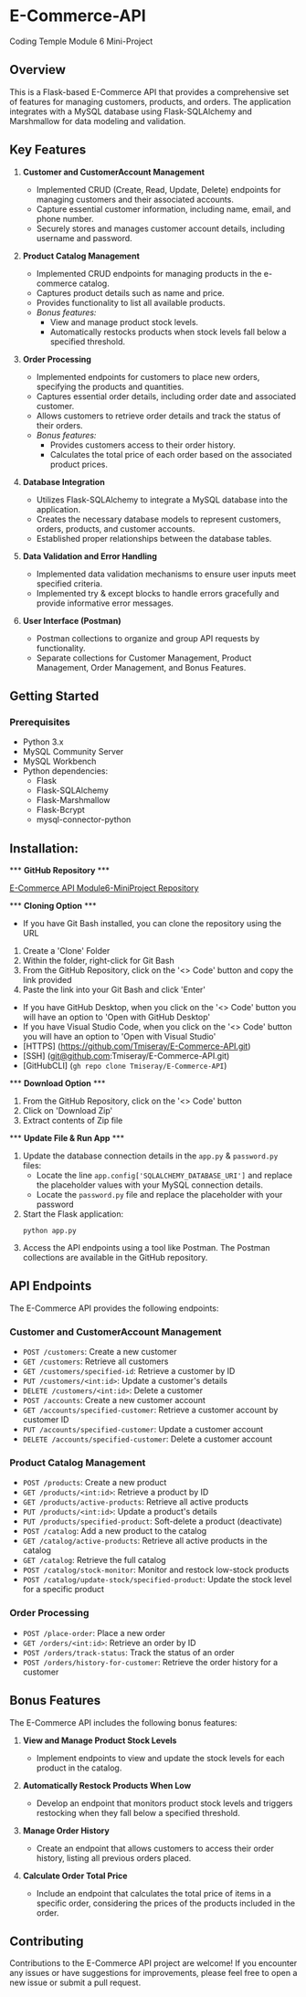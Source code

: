 # E-Commerce-API
 Coding Temple Module 6 Mini-Project

## Overview
This is a Flask-based E-Commerce API that provides a comprehensive set of features for managing customers, products, and orders. The application integrates with a MySQL database using Flask-SQLAlchemy and Marshmallow for data modeling and validation.

## Key Features
1. **Customer and CustomerAccount Management**
   - Implemented CRUD (Create, Read, Update, Delete) endpoints for managing customers and their associated accounts.
   - Capture essential customer information, including name, email, and phone number.
   - Securely stores and manages customer account details, including username and password.

2. **Product Catalog Management**
   - Implemented CRUD endpoints for managing products in the e-commerce catalog.
   - Captures product details such as name and price.
   - Provides functionality to list all available products.
   - *Bonus features:*
     - View and manage product stock levels.
     - Automatically restocks products when stock levels fall below a specified threshold.

3. **Order Processing**
   - Implemented endpoints for customers to place new orders, specifying the products and quantities.
   - Captures essential order details, including order date and associated customer.
   - Allows customers to retrieve order details and track the status of their orders.
   - *Bonus features:*
     - Provides customers access to their order history.
     - Calculates the total price of each order based on the associated product prices.

4. **Database Integration**
   - Utilizes Flask-SQLAlchemy to integrate a MySQL database into the application.
   - Creates the necessary database models to represent customers, orders, products, and customer accounts.
   - Established proper relationships between the database tables.

5. **Data Validation and Error Handling**
   - Implemented data validation mechanisms to ensure user inputs meet specified criteria.
   - Implemented try & except blocks to handle errors gracefully and provide informative error messages.

6. **User Interface (Postman)**
   - Postman collections to organize and group API requests by functionality.
   - Separate collections for Customer Management, Product Management, Order Management, and Bonus Features.

## Getting Started

### Prerequisites
- Python 3.x
- MySQL Community Server
- MySQL Workbench
- Python dependencies:
  - Flask
  - Flask-SQLAlchemy
  - Flask-Marshmallow
  - Flask-Bcrypt
  - mysql-connector-python

## Installation:
*** **GitHub Repository** ***

[E-Commerce API Module6-MiniProject Repository](https://github.com/Tmiseray/E-Commerce-API)

*** **Cloning Option** ***
* If you have Git Bash installed, you can clone the repository using the URL
1. Create a 'Clone' Folder
2. Within the folder, right-click for Git Bash
3. From the GitHub Repository, click on the '<> Code' button and copy the link provided
4. Paste the link into your Git Bash and click 'Enter'
* If you have GitHub Desktop, when you click on the '<> Code' button you will have an option to 'Open with GitHub Desktop'
* If you have Visual Studio Code, when you click on the '<> Code' button you will have an option to 'Open with Visual Studio'
* [HTTPS] (https://github.com/Tmiseray/E-Commerce-API.git)
* [SSH] (git@github.com:Tmiseray/E-Commerce-API.git)
* [GitHubCLI] (`gh repo clone Tmiseray/E-Commerce-API`)

*** **Download Option** ***
1. From the GitHub Repository, click on the '<> Code' button
2. Click on 'Download Zip'
3. Extract contents of Zip file

*** **Update File & Run App** ***
1. Update the database connection details in the `app.py` & `password.py` files:
   - Locate the line `app.config['SQLALCHEMY_DATABASE_URI']` and replace the placeholder values with your MySQL connection details.
   - Locate the `password.py` file and replace the placeholder with your password
2. Start the Flask application:
   ```
   python app.py
   ```
3. Access the API endpoints using a tool like Postman. The Postman collections are available in the GitHub repository.

## API Endpoints

The E-Commerce API provides the following endpoints:

### Customer and CustomerAccount Management
- `POST /customers`: Create a new customer
- `GET /customers`: Retrieve all customers
- `GET /customers/specified-id`: Retrieve a customer by ID
- `PUT /customers/<int:id>`: Update a customer's details
- `DELETE /customers/<int:id>`: Delete a customer
- `POST /accounts`: Create a new customer account
- `GET /accounts/specified-customer`: Retrieve a customer account by customer ID
- `PUT /accounts/specified-customer`: Update a customer account
- `DELETE /accounts/specified-customer`: Delete a customer account

### Product Catalog Management
- `POST /products`: Create a new product
- `GET /products/<int:id>`: Retrieve a product by ID
- `GET /products/active-products`: Retrieve all active products
- `PUT /products/<int:id>`: Update a product's details
- `PUT /products/specified-product`: Soft-delete a product (deactivate)
- `POST /catalog`: Add a new product to the catalog
- `GET /catalog/active-products`: Retrieve all active products in the catalog
- `GET /catalog`: Retrieve the full catalog
- `POST /catalog/stock-monitor`: Monitor and restock low-stock products
- `POST /catalog/update-stock/specified-product`: Update the stock level for a specific product

### Order Processing
- `POST /place-order`: Place a new order
- `GET /orders/<int:id>`: Retrieve an order by ID
- `POST /orders/track-status`: Track the status of an order
- `POST /orders/history-for-customer`: Retrieve the order history for a customer

## Bonus Features
The E-Commerce API includes the following bonus features:

1. **View and Manage Product Stock Levels**
   - Implement endpoints to view and update the stock levels for each product in the catalog.

2. **Automatically Restock Products When Low**
   - Develop an endpoint that monitors product stock levels and triggers restocking when they fall below a specified threshold.

3. **Manage Order History**
   - Create an endpoint that allows customers to access their order history, listing all previous orders placed.

4. **Calculate Order Total Price**
   - Include an endpoint that calculates the total price of items in a specific order, considering the prices of the products included in the order.

## Contributing
Contributions to the E-Commerce API project are welcome! If you encounter any issues or have suggestions for improvements, please feel free to open a new issue or submit a pull request.
